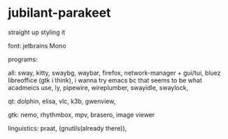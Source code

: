 # jubilant-parakeet
straight up styling it

font: jetbrains Mono

programs:
 
  all:
  sway,
  kitty,
  swaybg,
  waybar,
  firefox,
  network-manager + gui/tui,
  bluez
  libreoffice (gtk i think),
  i wanna try emacs bc that seems to be what acadmeics use,
  ly,
  pipewire,
  wireplumber,
  swayidle,
  swaylock,
  

  qt:
  dolphin,
  elisa,
  vlc,
  k3b,
  gwenview,

  gtk:
  nemo,
  rhythmbox,
  mpv,
  brasero,
  image viewer

  linguistics:
  praat,
  (gnutils(already there)),
  
  
  
